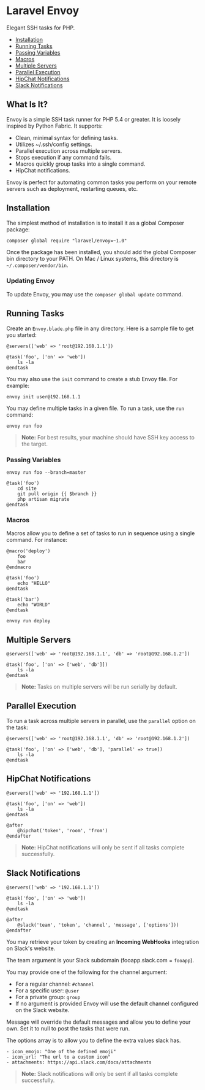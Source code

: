 # Laravel Envoy

Elegant SSH tasks for PHP.

- [Installation](#installation)
- [Running Tasks](#running-tasks)
- [Passing Variables](#passing-variables)
- [Macros](#macros)
- [Multiple Servers](#multiple-servers)
- [Parallel Execution](#parallel-execution)
- [HipChat Notifications](#hipchat-notifications)
- [Slack Notifications](#slack-notifications)

<a name="what-is-it"></a>
## What Is It?

Envoy is a simple SSH task runner for PHP 5.4 or greater. It is loosely inspired by Python Fabric. It supports:

- Clean, minimal syntax for defining tasks.
- Utilizes ~/.ssh/config settings.
- Parallel execution across multiple servers.
- Stops execution if any command fails.
- Macros quickly group tasks into a single command.
- HipChat notifications.

Envoy is perfect for automating common tasks you perform on your remote servers such as deployment, restarting queues, etc.

<a name="installation"></a>
## Installation

The simplest method of installation is to install it as a global Composer package:

	composer global require "laravel/envoy=~1.0"

Once the package has been installed, you should add the global Composer bin directory to your PATH. On Mac / Linux systems, this directory is `~/.composer/vendor/bin`.

### Updating Envoy

To update Envoy, you may use the `composer global update` command.

<a name="running-tasks"></a>
## Running Tasks

Create an `Envoy.blade.php` file in any directory. Here is a sample file to get you started:

```
@servers(['web' => 'root@192.168.1.1'])

@task('foo', ['on' => 'web'])
	ls -la
@endtask
```

You may also use the `init` command to create a stub Envoy file. For example:

	envoy init user@192.168.1.1

You may define multiple tasks in a given file. To run a task, use the `run` command:

	envoy run foo

> **Note:** For best results, your machine should have SSH key access to the target.

<a name="passing-variables"></a>
### Passing Variables

```
envoy run foo --branch=master
```

```
@task('foo')
	cd site
	git pull origin {{ $branch }}
	php artisan migrate
@endtask
```

<a name="macros"></a>
### Macros

Macros allow you to define a set of tasks to run in sequence using a single command. For instance:

```
@macro('deploy')
	foo
	bar
@endmacro

@task('foo')
	echo "HELLO"
@endtask

@task('bar')
	echo "WORLD"
@endtask
```

```
envoy run deploy
```

<a name="multiple-servers"></a>
## Multiple Servers

```
@servers(['web' => 'root@192.168.1.1', 'db' => 'root@192.168.1.2'])

@task('foo', ['on' => ['web', 'db']])
	ls -la
@endtask
```

> **Note:** Tasks on multiple servers will be run serially by default.

<a name="parallel-execution"></a>
## Parallel Execution

To run a task across multiple servers in parallel, use the `parallel` option on the task:

```
@servers(['web' => 'root@192.168.1.1', 'db' => 'root@192.168.1.2'])

@task('foo', ['on' => ['web', 'db'], 'parallel' => true])
	ls -la
@endtask
```

<a name="hipchat-notifications"></a>
## HipChat Notifications

```
@servers(['web' => '192.168.1.1'])

@task('foo', ['on' => 'web'])
	ls -la
@endtask

@after
	@hipchat('token', 'room', 'from')
@endafter
```

> **Note:** HipChat notifications will only be sent if all tasks complete successfully.

<a name="slack-notifications"></a>
## Slack Notifications

```
@servers(['web' => '192.168.1.1'])

@task('foo', ['on' => 'web'])
	ls -la
@endtask

@after
	@slack('team', 'token', 'channel', 'message', ['options']))
@endafter
```

You may retrieve your token by creating an **Incoming WebHooks** integration on Slack's website.

The team argument is your Slack subdomain (fooapp.slack.com = `fooapp`).

You may provide one of the following for the channel argument:

- For a regular channel: `#channel`
- For a specific user: `@user`
- For a private group: `group`
- If no argument is provided Envoy will use the default channel configured on the Slack website.

Message will override the default messages and allow you to define your own. Set it to null to post the tasks that were run.

The options array is to allow you to define the extra values slack has.

	- icon_emojo: "One of the defined emoji"
	- icon_url: "The url to a custom icon"
	- attachments: https://api.slack.com/docs/attachments

> **Note:** Slack notifications will only be sent if all tasks complete successfully.
